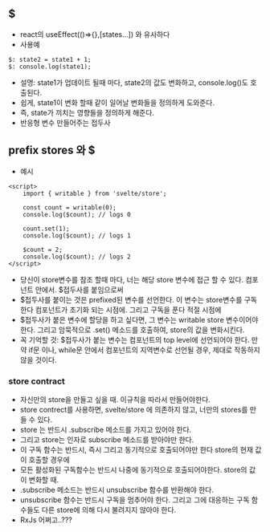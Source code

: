 ## $
* react의 useEffect(()=>{},[states...]) 와 유사하다
* 사용예
```
$: state2 = state1 + 1;
$: console.log(state1);
```
* 설명: state1가 업데이트 될때 마다, state2의 값도 변화하고, console.log()도 호출된다.
* 쉽게, state1이 변화 할때 같이 일어날 변화들을 정의하게 도와준다. 
* 즉, state가 끼치는 영향들을 정의하게 해준다.
* 반응형 변수 만들어주는 접두사


## prefix stores 와 $
* 예시
```svelte
<script>
	import { writable } from 'svelte/store';

	const count = writable(0);
	console.log($count); // logs 0

	count.set(1);
	console.log($count); // logs 1

	$count = 2;
	console.log($count); // logs 2
</script>
```
* 당신이 store변수를 참조 할때 마다, 너는 해당 store 변수에 접근 할 수 있다. 컴포넌트 안에서. $접두사를 붙임으로써
* $접두사를 붙이는 것은 prefixed된 변수를 선언한다. 이 변수는 store변수를 구독한다 컴포넌트가 초기화 되는 시점에. 그리고 구독을 푼다 적절 시점에
* $접두사가 붙은 변수에 할당을 하고 싶다면, 그 변수는 writable store 변수이어야 한다. 그리고 암묵적으로 .set() 메소드를 호출하여, store의 값을 변화시킨다.
* 꼭 기억할 것: $접두사가 붙는 변수는 컴포넌트의 top level에 선언되어야 한다. 만약 if문 이나, while문 안에서 컴포넌트의 지역변수로 선언될 경우, 제대로 작동하지 않을 것이다.
  
### store contract
* 자신만의 store을 만들고 싶을 때. 이규칙을 따라서 만들어야한다.
* store contrect를 사용하면, svelte/store 에 의존하지 않고, 너만의 stores를 만들 수 있다.
* store 는 반드시 .subscribe 메소드를 가지고 있어야 한다.
* 그리고 store는 인자로 subscribe 메소드를 받아야만 한다.
* 이 구독 함수는 반드시, 즉시 그리고 동기적으로 호출되어야만 한다 store의 현재 값이 호출할 경우에
* 모든 활성화된 구독함수는 반드시 나중에 동기적으로 호출되어야한다. store의 값이 변화할 때.
* .subscribe 메소드는 반드시 unsubscribe 함수를 반환해야 한다.
* unsubscribe 함수는 반드시 구독을 멈추어야 한다. 그리고 그에 대응하는 구독 함수들도 다른 store에 의해 다시 불려지지 않아야 한다.
* RxJs 어쩌고..??? 